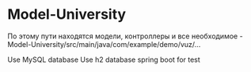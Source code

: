 # Model-University
 По этому пути находятся модели, контроллеры и все необходимое - Model-University/src/main/java/com/example/demo/vuz/...
 
Use MySQL database
Use h2 database spring boot for test


